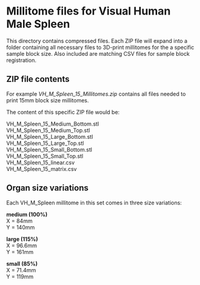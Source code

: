 # Millitome files for Visual Human Male Spleen

This directory contains compressed files. Each ZIP file will expand into a folder containing all necessary files to 3D-print millitomes for the a specific sample block size. Also included are matching CSV files for sample block registration.

## ZIP file contents

<p>For example <em>VH_M_Spleen_15_Millitomes.zip</em> contains all files needed to print 15mm block size millitomes.</p>

<p>The content of this specific ZIP file would be:</p>

VH_M_Spleen_15_Medium_Bottom.stl<br>
VH_M_Spleen_15_Medium_Top.stl<br>
VH_M_Spleen_15_Large_Bottom.stl<br>
VH_M_Spleen_15_Large_Top.stl<br>
VH_M_Spleen_15_Small_Bottom.stl<br>
VH_M_Spleen_15_Small_Top.stl<br>
VH_M_Spleen_15_linear.csv<br>
VH_M_Spleen_15_matrix.csv<br>

## Organ size variations

<p>Each VH_M_Spleen millitome in this set comes in three size variations:</p>

<strong>medium (100%)</strong><br>
X = 84mm<br>
Y = 140mm<br>

<strong>large (115%)</strong><br>
X = 96.6mm<br>
Y = 161mm<br>

<strong>small (85%)</strong><br>
X = 71.4mm<br>
Y = 119mm<br>
